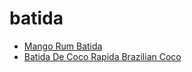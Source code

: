 # batida

 * [Mango Rum Batida](../../index/m/mango-rum-batida-201061.json)
 * [Batida De Coco Rapida Brazilian Coco](../../index/b/batida-de-coco-rapida-brazilian-coco.json)
